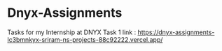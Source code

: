 # Dnyx-Assignments
Tasks for my Internship at DNYX
Task 1 link : https://dnyx-assignments-lc3bmnkyx-sriram-ns-projects-88c92222.vercel.app/
